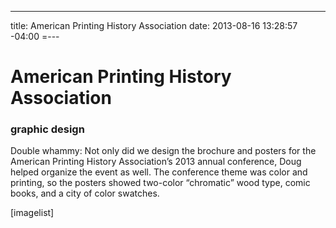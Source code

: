 ---
title: American Printing History Association
date: 2013-08-16 13:28:57 -04:00
=---

<h1>American Printing History Association</h1>
<h3>graphic design</h3>
Double whammy: Not only did we design the brochure and posters for the American Printing History Association’s 2013 annual conference, Doug helped organize the event as well. The conference theme was color and printing, so the posters showed two-color “chromatic” wood type, comic books, and a city of color swatches.


[imagelist]
